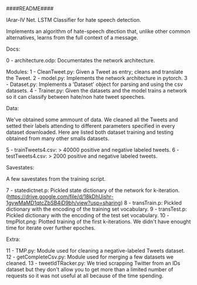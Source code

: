 ####README####

IArar-IV Net. LSTM Classifier for hate speech detection.

Implements an algorithm of hate-speech dtection that, unlike other common alternatives, learns from the full context of a message.

Docs:

 0 - architecture.odp: Documentates the network architecture.

Modules:
 1 - CleanTweet.py: Given a Tweet as entry; cleans and translate the Tweet.
 2 - model.py: Implements the network architecture in pytorch.
 3 - Dataset.py: Implements a 'Dataset' object for parsing and using the csv datasets.
 4 - Trainer.py: Given the datasets and the model trains a network so it can classify between hate/non hate tweet speeches.

Data:

We've obtained some ammount of data. We cleaned all the Tweets and setted their labels attending to different parameters specified in every dataset downloaded. Here are listed both dataset training and testing obtained from many other smalls datasets.

 5 - trainTweets4.csv: > 40000 positive and negative labeled tweets.
 6 - testTweets4.csv: > 2000 positive and negative labeled tweets.

Savestates:
 
A few savestates from the training script.

 7 - statedictnet.p: Pickled state dictionary of the network for k-iteration.
 (https://drive.google.com/file/d/18kDhUishr-1gywMaMD1qtcZbSB4iD9bh/view?usp=sharing)
 8 - transTrain.p: Pickled dictionary with the encoding of the training set vocabulary.
 9 - transTest.p: Pickled dictionary with the encoding of the test set vocabulary.
 10 - tmpPlot.png: Plotted training of the first k-iterations. We didn't have enought time for iterate over further epoches.

Extra:
 
 11 - TMP.py: Module used for cleaning a negative-labeled Tweets dataset.
 12 - getCompleteCsv.py: Module used for merging a few datasets we cleaned.
 13 - tweetIdTRacker.py: We tried scrapping Twitter from an IDs dataset but they don't allow you to get more than a limited number of requests so it was not useful at all because of the time spending.


